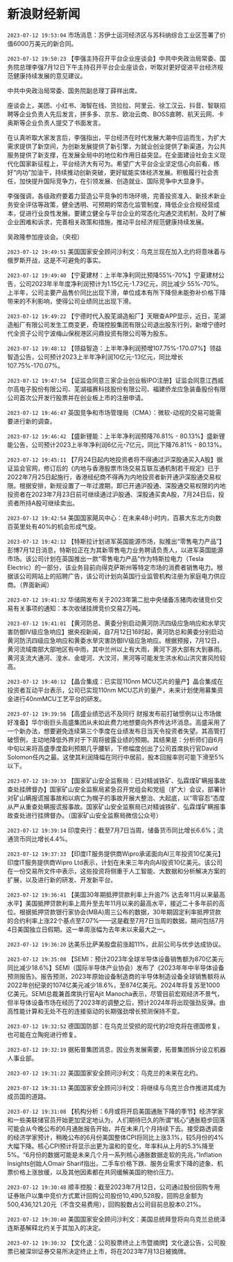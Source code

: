 # 新浪财经新闻
`2023-07-12 19:53:04` 市场消息：苏伊士运河经济区与苏科纳综合工业区签署了价值6000万美元的新合同。

`2023-07-12 19:50:23` 【李强主持召开平台企业座谈会】中共中央政治局常委、国务院总理李强7月12日下午主持召开平台企业座谈会，听取对更好促进平台经济规范健康持续发展的意见建议。

中共中央政治局常委、国务院副总理丁薛祥出席。

座谈会上，美团、小红书、海智在线、货拉拉、阿里云、徐工汉云、抖音、智联招聘等企业负责人先后发言，拼多多、京东、欧冶云商、BOSS直聘、航天云网、卡奥斯等企业负责人提交了书面发言。

在认真听取大家发言后，李强指出，平台经济在时代发展大潮中应运而生，为扩大需求提供了新空间，为创新发展提供了新引擎，为就业创业提供了新渠道，为公共服务提供了新支撑，在发展全局中的地位和作用日益突显。在全面建设社会主义现代化国家新征程上，平台经济大有可为。希望广大平台企业坚定信心向前看、练好“内功”加油干，持续推动创新突破，更好赋能实体经济发展。积极履行社会责任，加快提升国际竞争力，在引领发展、创造就业、国际竞争中大显身手。

李强强调，各级政府要着力营造公平竞争的市场环境，完善投资准入、新技术新业务安全评估等政策，健全透明、可预期的常态化监管制度，降低企业合规经营成本，促进行业良性发展。要建立健全与平台企业的常态化沟通交流机制，及时了解企业困难和诉求，完善相关政策和措施，推动平台经济规范健康持续发展。

吴政隆参加座谈会。（央视）

`2023-07-12 19:49:51` 美国国家安全顾问沙利文：乌克兰现在加入北约将意味着与俄罗斯开战，这是不可避免的事实。

`2023-07-12 19:49:40`   【宁夏建材：上半年净利同比预降55%-70%】宁夏建材公告，公司2023年半年度净利润预计为1.15亿元-1.73亿元，同比减少 55%-70%。上半年，公司主要产品售价同比出现下滑，单位成本有所下降但未能弥补价格下降带来的不利影响，使得公司业绩同比出现下滑。

`2023-07-12 19:49:22` 【宁德时代入股芜湖造船厂】天眼查APP显示，近日，芜湖造船厂有限公司发生工商变更，奇瑞控股集团有限公司退出股东行列，新增宁德时代全资子公司宁波梅山保税港区问鼎投资有限公司等为股东。

`2023-07-12 19:48:12` 【领益智造：上半年净利润预增107.75%-170.07%】领益智造公告，公司预计2023上半年净利润10亿元-13亿元，同比增长107.75%-170.07%。

`2023-07-12 19:47:54`   【证监会同意三家企业创业板IPO注册】证监会同意江西威尔高电子股份有限公司、芜湖福赛科技股份有限公司、福建侨龙应急装备股份有限公司首次公开发行股票并在创业板上市的注册申请。

`2023-07-12 19:46:47` 英国竞争和市场管理局（CMA）：微软-动视的交易可能需要进行新的调查。

`2023-07-12 19:46:42` 【盛新锂能：上半年净利润预降76.81% - 80.13%】盛新锂能公告，公司预计2023上半年净利润6亿元-7亿元，同比下降76.81% - 80.13%。

`2023-07-12 19:45:11` 【7月24日起内地投资者将不得通过沪深股通买入A股】据证监会官网，修订后的《内地与香港股票市场交易互联互通机制若干规定》已于2022年7月25日起施行，香港经纪商不得再为内地投资者新开通沪深股通交易权限。根据安排，新规设置了一年过渡期，即已开通沪股通、深股通交易权限的内地投资者在2023年7月23日前可继续通过沪股通、深股通买卖A股，7月24日后，投资者所持A股可继续卖出。

`2023-07-12 19:42:54` 美国国家飓风中心：在未来48小时内，百慕大东北方向数百英里处有40%的机会形成气旋。

`2023-07-12 19:42:12` 【特斯拉计划进军英国能源市场，拟推出“零售电力产品”】彭博7月12日消息，特斯拉正在为其新零售电力业务聘请负责人，以进军英国能源市场。该公司计划在英国推出一款“零售电力产品”作为特斯拉电力（Tesla Electric）的一部分，该业务目前向得克萨斯州等特定市场的消费者销售电力。根据该公司网站上的招聘广告，该公司计划向英国行业监管机构注册为家庭电力供应商。（界面新闻）

`2023-07-12 19:41:32` 华储网发布关于2023年第二批中央储备冻猪肉收储竞价交易有关事项的通知：本次收储挂牌竞价交易2万吨。

`2023-07-12 19:41:01` 【黄河防总、黄委分别启动黄河防汛四级应急响应和水旱灾害防御Ⅳ级应急响应】据央视新闻，自7月12日16时起，黄河防总和黄委分别启动黄河防汛四级应急响应和黄委水旱灾害防御Ⅳ级应急响应。根据预报，7月12日，黄河流域南部大部地区有中雨，其中兰州以上有大雨，黄河下游大部有大到暴雨。黄河支流大通河、湟水、金堤河、大汶河，黑河等可能发生洪水和山洪灾害风险较高。

`2023-07-12 19:40:12`   【晶合集成：已实现110nm MCU芯片的量产】晶合集成在投资者互动平台表示，公司已实现110nm MCU芯片的量产，未来计划使用募集资金进行40nmMCU工艺平台的研发。

`2023-07-12 19:39:56` 【高盛业绩恐远不及同行 财报发布前打破惯例以让市场做好准备】华尔街巨头高盛集团从未如此费力地想要向外界传达坏消息。高盛采用了一个新办法，想要避免连续第三个季度在业绩发布日当天令投资者失望。其高管打破惯例，主动地降低外界对于下周将披露业绩的预期。其结果是：分析师们自6月中旬以来将高盛季度盈利预期几乎腰斩，下修幅度创出了公司首席执行官David Solomon任内之最。这使其利润降幅在同行中居前，股本回报率则可能下滑至5%以下。

`2023-07-12 19:39:33` 【国家矿山安全监察局：已对精诚铁矿、弘霖煤矿瞒报事故查处挂牌督办】国家矿山安全监察局紧急召开党组会和党组（扩大）会议，部署针对矿山瞒报谎报事故和以病亡为幌子的事故开展大整治、大起底，以“零容忍”态度从严从重查处瞒报谎报事故。国家矿山安全监察局已对精诚铁矿、弘霖煤矿瞒报事故查处进行挂牌督办。（国家矿山安全监察局微信公众号）

`2023-07-12 19:39:14` 印度央行：截至7月7日当周，储备货币同比增长6.6%；流通货币同比增长4.4%。

`2023-07-12 19:37:33`   【印度IT服务提供商Wipro承诺面向AI三年投资10亿美元】印度IT服务提供商Wipro Ltd表示，计划在未来三年内向AI投资10亿美元。该公司在一份交易所文件中表示，这些投资将侧重于人工智能、大数据和分析解决方案的扩展，以及进行新的研发、开发新平台。

`2023-07-12 19:36:41` 【美国30年期抵押贷款利率上升逾7% 达去年11月以来最高水平】美国抵押贷款利率上周升至去年11月以来的最高水平，接近二十多年前的高位。根据抵押贷款银行家协会(MBA)周三公布的数据，30年期固定利率抵押贷款的合约利率上涨22个基点至7.07%——这是截至7月7日当周的数据，期间包括7月4日美国独立日假期。这一单周涨幅为去年末以来最大之一。

`2023-07-12 19:36:20` 达美乐比萨美股盘前涨超11%，此前公司与优步达成协议。

`2023-07-12 19:35:08`   【SEMI：预计2023年全球半导体设备销售额为870亿美元 同比减少18.6%】SEMI（国际半导体产业协会）发布了《2023年年中半导体设备预测报告》。报告预测，2023年原始设备制造商的半导体制造设备全球销售额将从2022年创纪录的1074亿美元减少18.6%，至874亿美元。2024年将复苏至1000亿美元。SEMI总裁兼首席执行官Ajit Manocha表示，尽管目前宏观经济不景气，但半导体设备市场在经历了2023年的调整之后，预计2024年将出现强劲反弹。由高性能计算和无处不在的连接驱动的长期强劲增长预测保持不变。

`2023-07-12 19:32:52` 德国国防部：在乌克兰受损的现代豹2坦克将在德国修复，也可能在立陶宛进行修复。

`2023-07-12 19:32:19` 据拓普集团消息，因业务发展需要，拓普集团拆分设立机器人事业部。

`2023-07-12 19:31:22` 美国国家安全顾问沙利文：乌克兰的未来在北约。

`2023-07-12 19:31:13` 美国国家安全顾问沙利文：将继续与乌克兰合作推进其成为成员国的道路。

`2023-07-12 19:31:08` 【机构分析：6月或将开启美国通胀下降的季节】经济学家和一些美联储官员开始更加坚定地认为，人们期待已久的所谓“核心”通胀稳步回落可能会从今晚公布的6月通胀报告开始，并在未来几个月持续下去。接受路透调查的经济学家预计，稍晚公布的6月份美国整体CPI将同比上涨3.1%，较5月份的4%大幅下降。核心CPI预计将显示出更为温和的变化，年率料从上月的5.3%降至5%。“6月份的数据可能是未来几个月一系列核心通胀数据走软的先兆，”Inflation Insights创始人Omair Sharif指出，二手车价格下跌、服务业需求下降的迹象、机票价格上涨放缓，以及其他因素都在共同缓解美国的物价压力。

`2023-07-12 19:30:48` 顺丰控股：截至2023年7月12日，公司通过股份回购专用证券账户以集中竞价方式累计回购公司股份10,490,528股，回购总金额为500,436,121.20元（不含交易费用），回购股数占公司目前总股本0.21%。

`2023-07-12 19:30:40` 美国国家安全顾问沙利文：美国总统拜登将向乌克兰总统泽连斯基解释北约关于其加入的决定。

`2023-07-12 19:30:32` 【文化退：公司股票终止上市暨摘牌】文化退公告，公司股票已被深圳证券交易所决定终止上市，将在2023年7月13日被摘牌。

